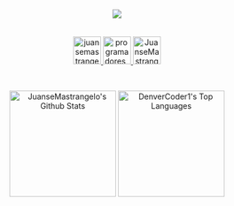  <h3 align="center">
  <p align="center">
    <a href="https://www.instagram.com/programadores_argentina">
     <img src="https://i.ibb.co/RPN6qrJ/Screenshot-2023-04-18-173138.png" /></a>
  </p>
</h3>

 

<!-- Social icons section -->
<p align="center">
<br/>
<a href="https://www.linkedin.com/in/juansemastrangelo" title="LinkedIn" target="_blank">
  <img alt="juansemastrangelo's LinkdeIN" width="50px" src="https://i.ibb.co/FqXgQYK/logotipo-de-linkedin.png" />
</a>
<a href="https://www.instagram.com/programadores_argentina/" title="Instagram Programadores Argentina Community" target="_blank">
  <img alt="programadores_argentina's Instagram" width="50px" src="https://i.ibb.co/GHG7CHr/logotipo-de-instagram.png" />
</a>
<a href="https://dev.to/juansemastrangelo" title="Dev.to" target="_blank">
  <img alt="JuanseMastrangelo's Dev" width="50px" src="https://i.imgur.com/mVm29vK.png" />
</a>
 
<br>
</p>

<br/>
<p align="center">
  <a href="https://github.com/anuraghazra/github-readme-stats"><img alt="JuanseMastrangelo's Github Stats" src="https://github-readme-stats.vercel.app/api/?username=JuanseMastrangelo&show_icons=true&count_private=true&theme=react&hide_border=true&bg_color=1F222E&title_color=F85D7F&icon_color=F8D866" height="192px"/></a>
<a href="https://github.com/anuraghazra/github-readme-stats"><img alt="DenverCoder1's Top Languages" src="https://github-readme-stats.vercel.app/api/top-langs/?username=JuanseMastrangelo&langs_count=8&layout=compact&theme=react&hide_border=true&bg_color=1F222E&title_color=F85D7F&icon_color=F8D866&hide=Jupyter%20Notebook" height="192px"/></a>
</p>
<br/>
<br/>
<br/>


